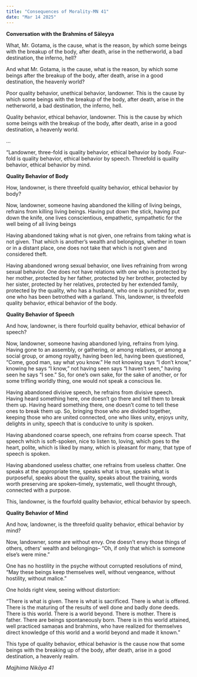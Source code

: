 ```yaml
---
title: "Consequences of Morality-MN 41"
date: "Mar 14 2025"
---
```


**Conversation with the Brahmins of Sāleyya**

What, Mr. Gotama, is the cause, what is the reason, by which some beings with the breakup of the body, after death, arise in the netherworld, a bad destination, the inferno, hell?

And what Mr. Gotama, is the cause, what is the reason, by which some beings after the breakup of the body, after death, arise in a good destination, the heavenly world?

Poor quality behavior, unethical behavior, landowner. This is the cause by which some beings with the breakup of the body, after death, arise in the netherworld, a bad destination, the inferno, hell.

Quality behavior, ethical behavior, landowner. This is the cause by which some beings with the breakup of the body, after death, arise in a good destination, a heavenly world.

…

“Landowner, three-fold is quality behavior, ethical behavior by body. Four-fold is quality behavior, ethical behavior by speech. Threefold is quality behavior, ethical behavior by mind.

**Quality Behavior of Body**

How, landowner, is there threefold quality behavior, ethical behavior by body?

Now, landowner, someone having abandoned the killing of living beings, refrains from killing living beings. Having put down the stick, having put down the knife, one lives conscientious, empathetic, sympathetic for the well being of all living beings

Having abandoned taking what is not given, one refrains from taking what is not given. That which is another’s wealth and belongings, whether in town or in a distant place, one does not take that which is not given and considered theft.

Having abandoned wrong sexual behavior, one lives refraining from wrong sexual behavior. One does not have relations with one who is protected by her mother, protected by her father, protected by her brother, protected by her sister, protected by her relatives, protected by her extended family, protected by the quality, who has a husband, who one is punished for, even one who has been betrothed with a garland. This, landowner, is threefold quality behavior, ethical behavior of the body.

**Quality Behavior of Speech**

And how, landowner, is there fourfold quality behavior, ethical behavior of speech?

Now, landowner, someone having abandoned lying, refrains from lying. Having gone to an assembly, or gathering, or among relatives, or among a social group, or among royalty, having been led, having been questioned, “Come, good man, say what you know.” He not knowing says “I don’t know,” knowing he says “I know,” not having seen says “I haven’t seen,” having seen he says “I see.” So, for one’s own sake, for the sake of another, or for some trifling worldly thing, one would not speak a conscious lie.

Having abandoned divisive speech, he refrains from divisive speech. Having heard something here, one doesn’t go there and tell them to break them up. Having heard something there, one doesn’t come to tell these ones to break them up. So, bringing those who are divided together, keeping those who are united connected, one who likes unity, enjoys unity, delights in unity, speech that is conducive to unity is spoken.

Having abandoned coarse speech, one refrains from coarse speech. That speech which is soft-spoken, nice to listen to, loving, which goes to the heart, polite, which is liked by many, which is pleasant for many, that type of speech is spoken.

Having abandoned useless chatter, one refrains from useless chatter. One speaks at the appropriate time, speaks what is true, speaks what is purposeful, speaks about the quality, speaks about the training, words worth preserving are spoken–timely, systematic, well thought through, connected with a purpose.

This, landowner, is the fourfold quality behavior, ethical behavior by speech.

**Quality Behavior of Mind**

And how, landowner, is the threefold quality behavior, ethical behavior by mind?

Now, landowner, some are without envy. One doesn’t envy those things of others, others’ wealth and belongings– “Oh, if only that which is someone else’s were mine.”

One has no hostility in the psyche without corrupted resolutions of mind, “May these beings keep themselves well, without vengeance, without hostility, without malice.”

One holds right view, seeing without distortion:

“There is what is given. There is what is sacrificed. There is what is offered. There is the maturing of the results of well done and badly done deeds. There is this world. There is a world beyond. There is mother. There is father. There are beings spontaneously born. There is in this world attained, well practiced samaṇas and brahmins, who have realized for themselves direct knowledge of this world and a world beyond and made it known.”

This type of quality behavior, ethical behavior is the cause now that some beings with the breaking up of the body, after death, arise in a good destination, a heavenly realm.

_Majjhima Nikāya 41_
